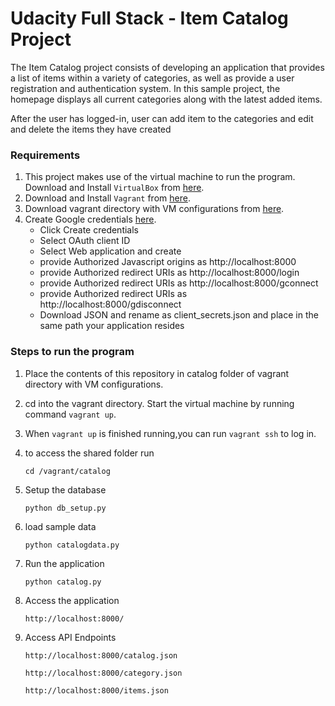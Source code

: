 # Udacity Full Stack - Item Catalog Project

The Item Catalog project consists of developing an application that provides a list of items within a variety of categories, as well as provide a user registration and authentication system.
In this sample project, the homepage displays all current categories along with the latest added items.

After the user has logged-in, user can add item to the categories and edit and delete the items they have created

### Requirements

1. This project makes use of the virtual machine to run the program. Download and 
Install `VirtualBox` from [here](https://www.virtualbox.org/).
2. Download and Install `Vagrant` from [here](https://www.vagrantup.com/).
3. Download vagrant directory with VM configurations from [here](https://s3.amazonaws.com/video.udacity-data.com/topher/2018/April/5acfbfa3_fsnd-virtual-machine/fsnd-virtual-machine.zip).
4. Create Google credentials [here](https://console.developers.google.com/apis/credentials).
    - Click Create credentials 
    - Select OAuth client ID
    - Select Web application and create
    - provide Authorized Javascript origins as http://localhost:8000
    - provide Authorized redirect URIs as http://localhost:8000/login
    - provide Authorized redirect URIs as http://localhost:8000/gconnect
    - provide Authorized redirect URIs as http://localhost:8000/gdisconnect
    - Download JSON and rename as client_secrets.json and place in the same path your application    resides

### Steps to run the program

1. Place the contents of this repository in catalog folder of vagrant directory with VM configurations.
2. cd into the vagrant directory. Start the virtual machine by running command 
`vagrant up`.
3. When `vagrant up` is finished running,you can run `vagrant ssh` to log in.
4. to access the shared folder run

    `cd /vagrant/catalog`

5. Setup the database

    `python db_setup.py`
   
6. load sample data

    `python catalogdata.py`

7. Run the application

    `python catalog.py`

8. Access the application

    `http://localhost:8000/`

9. Access API Endpoints

    `http://localhost:8000/catalog.json`
    
    `http://localhost:8000/category.json`
    
    `http://localhost:8000/items.json`
